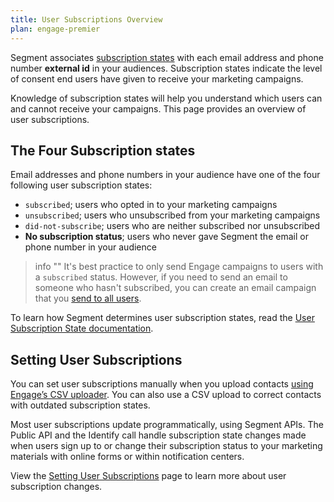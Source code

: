 ```yaml
---
title: User Subscriptions Overview
plan: engage-premier
---
```


Segment associates [subscription states](/docs/engage/user-subscriptions/set-user-subscriptions/) with each email address and phone number **external id** in your audiences. Subscription states indicate the level of consent end users have given to receive your marketing campaigns.

Knowledge of subscription states will help you understand which users can and cannot receive your campaigns. This page provides an overview of user subscriptions.

## The Four Subscription states

Email addresses and phone numbers in your audience have one of the four following user subscription states:

- `subscribed`; users who opted in to your marketing campaigns
- `unsubscribed`; users who unsubscribed from your marketing campaigns
- `did-not-subscribe`; users who are neither subscribed nor unsubscribed
- **No subscription status**; users who never gave Segment the email or phone number in your audience

> info ""
> It's best practice to only send Engage campaigns to users with a `subscribed` status. However, if you need to send an email to someone who hasn't subscribed, you can create an email campaign that you [send to all users](/docs/engage/campaigns/email-campaigns/#send-an-email-to-all-users/).


To learn how Segment determines user subscription states, read the [User Subscription State documentation](/docs/engage/user-subscriptions/subscription-states/).

## Setting User Subscriptions

You can set user subscriptions manually when you upload contacts [using Engage’s CSV uploader](/docs/engage/profiles/csv-upload/). You can also use a CSV upload to correct contacts with outdated subscription states.

Most user subscriptions update programmatically, using Segment APIs. The Public API and the Identify call handle subscription state changes made when users sign up to or change their subscription status to your marketing materials with online forms or within notification centers.

View the [Setting User Subscriptions](/docs/engage/user-subscriptions/set-user-subscriptions/) page to learn more about user subscription changes.

